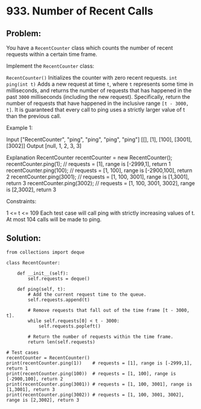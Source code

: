 # 933. Number of Recent Calls

## Problem:
You have a ``RecentCounter`` class which counts the number of recent requests within a certain time frame.

Implement the ``RecentCounter`` class:

``RecentCounter()`` Initializes the counter with zero recent requests.
``int ping(int t)`` Adds a new request at time ``t``, where ``t`` represents some time in milliseconds, and returns the number of requests that has happened in the past ``3000`` milliseconds (including the new request). Specifically, return the number of requests that have happened in the inclusive range ``[t - 3000, t]``.
It is guaranteed that every call to ping uses a strictly larger value of t than the previous call.

Example 1:

Input
["RecentCounter", "ping", "ping", "ping", "ping"]
[[], [1], [100], [3001], [3002]]
Output
[null, 1, 2, 3, 3]

Explanation
RecentCounter recentCounter = new RecentCounter();
recentCounter.ping(1);     // requests = [1], range is [-2999,1], return 1
recentCounter.ping(100);   // requests = [1, 100], range is [-2900,100], return 2
recentCounter.ping(3001);  // requests = [1, 100, 3001], range is [1,3001], return 3
recentCounter.ping(3002);  // requests = [1, 100, 3001, 3002], range is [2,3002], return 3
 

Constraints:

1 <= t <= 109
Each test case will call ping with strictly increasing values of t.
At most 104 calls will be made to ping.

## Solution:
```
from collections import deque

class RecentCounter:

    def __init__(self):
        self.requests = deque()

    def ping(self, t):
        # Add the current request time to the queue.
        self.requests.append(t)
        
        # Remove requests that fall out of the time frame [t - 3000, t].
        while self.requests[0] < t - 3000:
            self.requests.popleft()
        
        # Return the number of requests within the time frame.
        return len(self.requests)

# Test cases
recentCounter = RecentCounter()
print(recentCounter.ping(1))    # requests = [1], range is [-2999,1], return 1
print(recentCounter.ping(100))  # requests = [1, 100], range is [-2900,100], return 2
print(recentCounter.ping(3001)) # requests = [1, 100, 3001], range is [1,3001], return 3
print(recentCounter.ping(3002)) # requests = [1, 100, 3001, 3002], range is [2,3002], return 3
```

